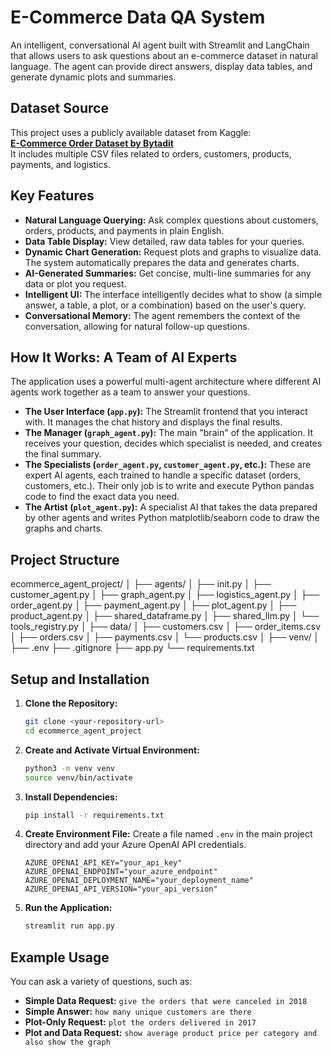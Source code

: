 # E-Commerce Data QA System

An intelligent, conversational AI agent built with Streamlit and LangChain that allows users to ask questions about an e-commerce dataset in natural language. The agent can provide direct answers, display data tables, and generate dynamic plots and summaries.

## Dataset Source

This project uses a publicly available dataset from Kaggle:  
**[E-Commerce Order Dataset by Bytadit](https://www.kaggle.com/datasets/bytadit/ecommerce-order-dataset)**  
It includes multiple CSV files related to orders, customers, products, payments, and logistics.


## Key Features

- **Natural Language Querying:** Ask complex questions about customers, orders, products, and payments in plain English.
- **Data Table Display:** View detailed, raw data tables for your queries.
- **Dynamic Chart Generation:** Request plots and graphs to visualize data. The system automatically prepares the data and generates charts.
- **AI-Generated Summaries:** Get concise, multi-line summaries for any data or plot you request.
- **Intelligent UI:** The interface intelligently decides what to show (a simple answer, a table, a plot, or a combination) based on the user's query.
- **Conversational Memory:** The agent remembers the context of the conversation, allowing for natural follow-up questions.

## How It Works: A Team of AI Experts

The application uses a powerful multi-agent architecture where different AI agents work together as a team to answer your questions.

* **The User Interface (`app.py`):** The Streamlit frontend that you interact with. It manages the chat history and displays the final results.
* **The Manager (`graph_agent.py`):** The main "brain" of the application. It receives your question, decides which specialist is needed, and creates the final summary.
* **The Specialists (`order_agent.py`, `customer_agent.py`, etc.):** These are expert AI agents, each trained to handle a specific dataset (orders, customers, etc.). Their only job is to write and execute Python pandas code to find the exact data you need.
* **The Artist (`plot_agent.py`):** A specialist AI that takes the data prepared by other agents and writes Python matplotlib/seaborn code to draw the graphs and charts.

## Project Structure

ecommerce_agent_project/
│
├── agents/
│   ├── init.py
│   ├── customer_agent.py
│   ├── graph_agent.py
│   ├── logistics_agent.py
│   ├── order_agent.py
│   ├── payment_agent.py
│   ├── plot_agent.py
│   ├── product_agent.py
│   ├── shared_dataframe.py
│   ├── shared_llm.py
│   └── tools_registry.py
│
├── data/
│   ├── customers.csv
│   ├── order_items.csv
│   ├── orders.csv
│   ├── payments.csv
│   └── products.csv
│
├── venv/
│
├── .env
├── .gitignore
├── app.py
└── requirements.txt


## Setup and Installation

1.  **Clone the Repository:**
    ```bash
    git clone <your-repository-url>
    cd ecommerce_agent_project
    ```

2.  **Create and Activate Virtual Environment:**
    ```bash
    python3 -m venv venv
    source venv/bin/activate
    ```

3.  **Install Dependencies:**
    ```bash
    pip install -r requirements.txt
    ```

4.  **Create Environment File:**
    Create a file named `.env` in the main project directory and add your Azure OpenAI API credentials.
    ```
    AZURE_OPENAI_API_KEY="your_api_key"
    AZURE_OPENAI_ENDPOINT="your_azure_endpoint"
    AZURE_OPENAI_DEPLOYMENT_NAME="your_deployment_name"
    AZURE_OPENAI_API_VERSION="your_api_version"
    ```

5.  **Run the Application:**
    ```bash
    streamlit run app.py
    ```

## Example Usage

You can ask a variety of questions, such as:

* **Simple Data Request:** `give the orders that were canceled in 2018`
* **Simple Answer:** `how many unique customers are there`
* **Plot-Only Request:** `plot the orders delivered in 2017`
* **Plot and Data Request:** `show average product price per category and also show the graph`
